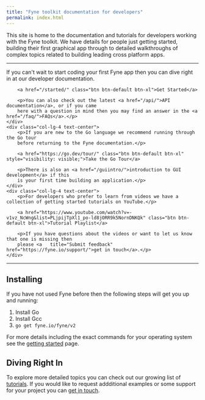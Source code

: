 ```yaml
---
title: "Fyne toolkit documentation for developers"
permalink: index.html
---
```


This site is home to the documentation and tutorials for developers working with the
Fyne toolkit. We have details for people just getting started, building their first
graphical app through to detailed walkthroughs of complex topics related to building
leading cross platform apps.

---

<div class="intro-row">
    <div class="col-lg-4 text-center">
        <p>If you can't wait to start coding your first Fyne app then you can dive right in at our developer documentation.</p>

        <a href="/started/" class="btn btn-default btn-xl">Get Started</a>

        <p>You can also check out the latest <a href="/api/">API documentation</a>, or if you came 
        here with a question in mind then you may find an answer in the <a href="/faq/">FAQs</a>.</p>
    </div>
    <div class="col-lg-4 text-center">
        <p>If you are new to the Go language we recommend running through the Go tour
        before returning to the Fyne documentation.</p>

        <a href="https://go.dev/tour/" class="btn btn-default btn-xl" style="visibility: visible;">Take the Go Tour</a>

        <p>There is also an <a href="/guiintro/">introduction to GUI development</a> if this
        is your first time building an application.</p>
    </div>
    <div class="col-lg-4 text-center">
        <p>For developers who prefer to learn from videos we have a collection of getting started tutorials on YouTube.</p>

        <a href="https://www.youtube.com/watch?v=-v1vz_NcWng&list=PLjpijTpXl1_po-ld8jORR9k5NornDNKQk" class="btn btn-default btn-xl">Tutorial Playlist</a>

        <p>If you have questions about the videos or want to let us know that one is missing then
        please <a   title="Submit feedback" href="https://fyne.io/support/">get in touch</a>.</p>
    </div>
</div>

---

## Installing

If you have not used Fyne before then the following steps will get you up and running:

1. Install Go
1. Install Gcc
1. `go get fyne.io/fyne/v2`

For more details including the exact commands for your operating system see 
the [getting started](/started/) page.

## Diving Right In

To explore more detailed topics you can check out our growing list of
[tutorials](/tutorial/). If you would like to request addditional examples or
some support for your project you can [get in touch](https://fyne.io/support/).
